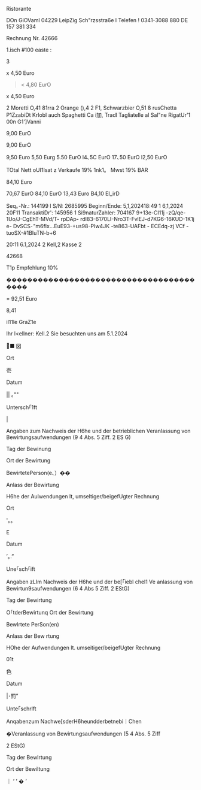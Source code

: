 Ristorante

DOn GiOVaml
04229 LeipZig
Sch"rzsstra6e l
Telefen ! 0341-3088 880
DE 157 381 334

Rechnung Nr. 42666

1.isch #100
easte :

3

x 4,50 Euro

>< 4,80 EurO

x 4,50 Euro

2
Moretti O,41 81rra
2
Orange (),4
2
F1, Schwarzbier O,51
8 rusChetta
P1ZzabiDt Krlobl auch
Spaghetti Ca i加, Tradl
Tagliatelle al Sal"ne
RigatUr'1 00n G1']Vanni

9,00 EurO

9,00 EurO

9,50 Euro
5,50 Eurg
5.50 EurO
l4､5C EurO
17､50 EurO
l2,50 EurO

TOtal
Nett oUI1Isat z
Verkaufe 19% 1nk1。
Mwst 19%
BAR

84,10 Euro

70,67 EurO
84,10 EurO
13,43 Euro
B4,10 EI_irD

Seq｡-Nr.: 144199 l S/N: 2685995
Beginn/Ende: 5,1,202418:49 1 6,1,2024
20F11
TransaktiDr': 145956 1 Si9naturZahler:
704167
9+13e-CI11j -zQ/qe-1Uo/J-CgEhT-MVd/T- rpDAp-
rdl83-6170LI-Nro3T-FvlEJ-d7KG6-16KUD-1K1j e-
DvSCS･"m6fIx…EuE93-+us98-PIw4JK -te863-UAFbt -
ECEdq-zj VCf -tuoSX-#1BIuTN-b+6

20:11 6.1,2024 2 Kell,2
Kasse 2

42668

T1p Empfehlung 10%

����������������������������������������

= 92,51 Euro

8,41

il11le GraZ1e

Ihr l<ellner: Kell.2
Sie besuchten uns am 5.1.2024

■
図

Ort

壱

Datum

|| ｡""

Untersch｢1ft

|

Angaben zum Nachweis der H6he und der betrieblichen
Veranlassung von Bewirtungsaufwendungen (9 4 Abs. 5 Ziff. 2 ES G)

Tag der Bewinung

Ort der Bewirtung

BewirtetePerson(e､）��

Anlass der Bewirtung

H6he der AuIwendungen lt, umseltiger/beigefUgter Rechnung

Ort

'｡｡

E

Datum

’｡.”

Une｢sch｢ift

Angaben zLIm Nachweis der H6he und der be[｢iebl chel1
Ve anlassung von Bewirtun9saufwendungen (6 4 Abs 5 Ziff. 2 EStG)

Tag der Bewirtung

O｢tderBewirtunq
Ort der Bewirtung

Bewlrtete PerSon(en)

Anlass der Bew rtung

HOhe der Aufwendungen lt. umseitiger/beigefUgter Rechnung

01t

色

Datum

|･罰”

Unte｢schrlft

Anqabenzum Nachwe[sderH6heundderbetnebi｜Chen

�Veranlassung von Bewirtungsaufwendungen (5 4 Abs. 5 Ziff

2 EStG)

Tag der Bewlrtung

Ort der Bewiltung

｜
’
’
�
’
